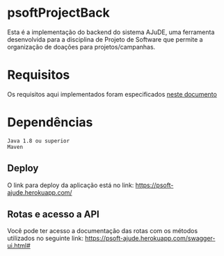 # psoftProjectBack

Esta é a implementação do backend do sistema AJuDE, uma ferramenta desenvolvida para a disciplina de Projeto de Software que permite a organização de doações para projetos/campanhas. 

# Requisitos

Os requisitos aqui implementados foram especificados [neste documento](https://docs.google.com/document/d/1h5WhnOhvyRmIbj_obhWK5XmoJgK35lVWPM2UwwMOT_Y/preview)

# Dependências
```
Java 1.8 ou superior
Maven
```
## Deploy
O link para deploy da aplicação está no link: https://psoft-ajude.herokuapp.com/

## Rotas e acesso a API

Você pode ter acesso a documentação das rotas com os métodos utilizados no seguinte link: https://psoft-ajude.herokuapp.com/swagger-ui.html# 
